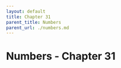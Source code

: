 ```yaml
---
layout: default
title: Chapter 31
parent_title: Numbers
parent_url: ./numbers.md
---
```


# Numbers - Chapter 31
